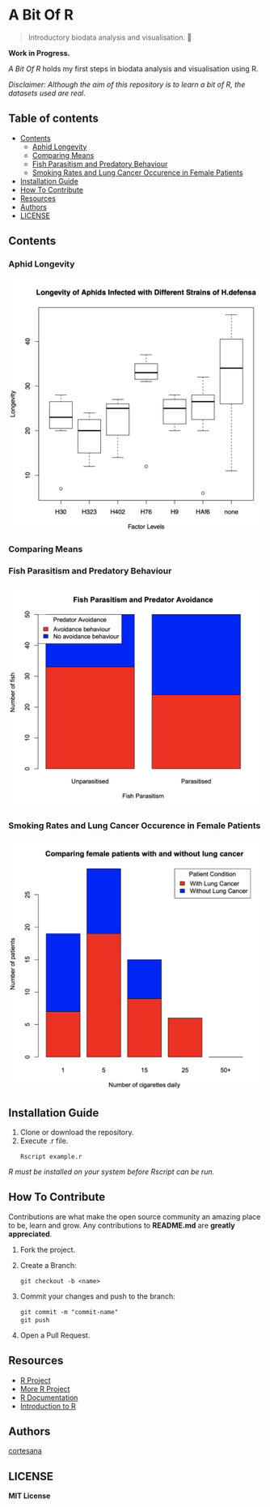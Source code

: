 # A Bit Of R

>  Introductory biodata analysis and visualisation. 🦠

**Work in Progress.**

*A Bit Of R* holds my first steps in biodata analysis and visualisation using R.

*Disclaimer: Although the aim of this repository is to learn a bit of R, the datasets used are real.*

## Table of contents
- [Contents](#contents)
	- [Aphid Longevity](#aphids)
	- [Comparing Means](#means)
    - [Fish Parasitism and Predatory Behaviour](#fish)
    - [Smoking Rates and Lung Cancer Occurence in Female Patients](#smokingRatesandLungCancerFem)
- [Installation Guide](#installation)
- [How To Contribute](#contributions)
- [Resources](#resources)
- [Authors](#authors)
- [LICENSE](#license)

<a name="contents"/>

## Contents

<a name="aphids"/>

### Aphid Longevity
![Aphid Longevity boxplot](./plots/aphidLongevityboxplot.png)

<a name="means"/>

### Comparing Means

<a name="fish"/>

### Fish Parasitism and Predatory Behaviour
![Comparing Means barplot](./plots/fishParasitismandPredatorAvoidancebarplot.png)

<a name="smokingRatesandLungCancerFem"/>

### Smoking Rates and Lung Cancer Occurence in Female Patients
![Comparing Means barplot](./plots/smokingRatesandLungCancerbarplot.png)

<a name="installation"/>

## Installation Guide

1. Clone or download the repository.
2. Execute .r file.
    ```
    Rscript example.r
    ```
*R must be installed on your system before Rscript can be run.*

<a name="contributions"/>

## How To Contribute

Contributions are what make the open source community an amazing place to be, learn and grow. Any contributions to **README.md** are **greatly appreciated**.

1. Fork the project.
2. Create a Branch:
	```
	git checkout -b <name>
	```
3. Commit your changes and push to the branch:
	```
	git commit -m "commit-name"
	git push
	```

5. Open a Pull Request.

<a name="resources"/>

## Resources

- [R Project](https://www.r-project.org/help.html)
- [More R Project](https://cran.r-project.org/other-docs.html)
- [R Documentation](https://www.rdocumentation.org/)
- [Introduction to R](https://www.datamentor.io/r-programming/)

<a name="authors"/>

## Authors

[cortesana](https://twitter.com/cortesana_dev)

<a name="license"/>

## LICENSE

**MIT License**
